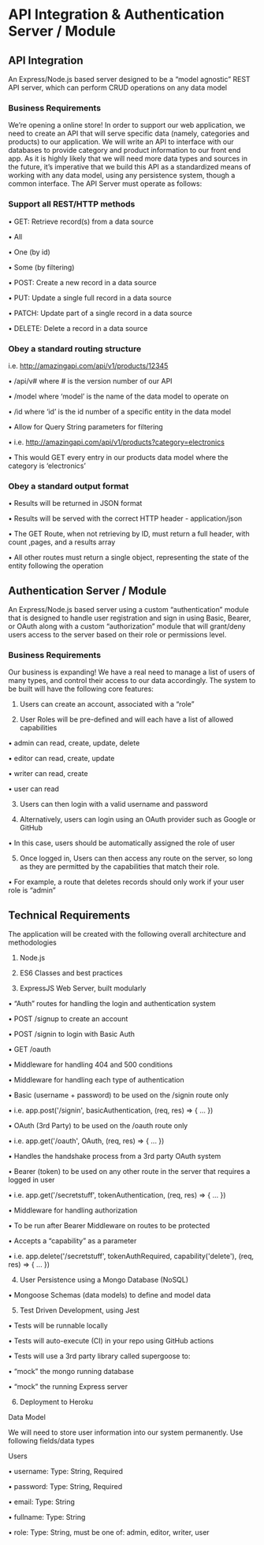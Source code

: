 # API Integration & Authentication Server / Module

## API Integration

An Express/Node.js based server designed to be a “model agnostic” REST API server, which can perform CRUD operations on any data model

### Business Requirements

We’re opening a online store! In order to support our web application, we need to create an API that will serve specific data (namely, categories and products) to our application. We will write an API to interface with our databases to provide category and product information to our front end app.
As it is highly likely that we will need more data types and sources in the future, it’s imperative that we build this API as a standardized means of working with any data model, using any persistence system, though a common interface. The API Server must operate as follows:

### Support all REST/HTTP methods

•	GET: Retrieve record(s) from a data source

•	All

•	One (by id)

•	Some (by filtering)

•	POST: Create a new record in a data source

•	PUT: Update a single full record in a data source

•	PATCH: Update part of a single record in a data source

•	DELETE: Delete a record in a data source

### Obey a standard routing structure

i.e. http://amazingapi.com/api/v1/products/12345

•	/api/v# where # is the version number of our API

•	/model where ‘model’ is the name of the data model to operate on

•	/id where ‘id’ is the id number of a specific entity in the data model

•	Allow for Query String parameters for filtering

•	i.e. http://amazingapi.com/api/v1/products?category=electronics

•	This would GET every entry in our products data model where the category is ‘electronics’


### Obey a standard output format


•	Results will be returned in JSON format

•	Results will be served with the correct HTTP header - application/json

•	The GET Route, when not retrieving by ID, must return a full header, with count ,pages, and a results array

•	All other routes must return a single object, representing the state of the entity following the operation


## Authentication Server / Module

An Express/Node.js based server using a custom “authentication” module that is designed to handle user registration and sign in using Basic, Bearer, or OAuth along with a custom “authorization” module that will grant/deny users access to the server based on their role or permissions level.

### Business Requirements

Our business is expanding! We have a real need to manage a list of users of many types, and control their access to our data accordingly. The system to be built will have the following core features:

1.	Users can create an account, associated with a “role”

2.	User Roles will be pre-defined and will each have a list of allowed capabilities

•	admin can read, create, update, delete

•	editor can read, create, update

•	writer can read, create

•	user can read

3.	Users can then login with a valid username and password

4.	Alternatively, users can login using an OAuth provider such as Google or GitHub

•	In this case, users should be automatically assigned the role of user

5.	Once logged in, Users can then access any route on the server, so long as they are permitted by the capabilities that match their role.

•	For example, a route that deletes records should only work if your user role is “admin”

## Technical Requirements

The application will be created with the following overall architecture and methodologies

1.	Node.js

2.	ES6 Classes and best practices

3.	ExpressJS Web Server, built modularly

•	“Auth” routes for handling the login and authentication system

•	POST /signup to create an account

•	POST /signin to login with Basic Auth

•	GET /oauth

•	Middleware for handling 404 and 500 conditions

•	Middleware for handling each type of authentication

•	Basic (username + password) to be used on the /signin route only

•	i.e. app.post('/signin', basicAuthentication, (req, res) => { ... })

•	OAuth (3rd Party) to be used on the /oauth route only

•	i.e. app.get('/oauth', OAuth, (req, res) => { ... })

•	Handles the handshake process from a 3rd party OAuth system

•	Bearer (token) to be used on any other route in the server that requires a logged in user

•	i.e. app.get('/secretstuff', tokenAuthentication, (req, res) => { ... })

•	Middleware for handling authorization

•	To be run after Bearer Middleware on routes to be protected

•	Accepts a “capability” as a parameter

•	i.e. app.delete('/secretstuff', tokenAuthRequired, capability('delete'), (req, res) => { ... })

4.	User Persistence using a Mongo Database (NoSQL)

•	Mongoose Schemas (data models) to define and model data

5.	Test Driven Development, using Jest

•	Tests will be runnable locally

•	Tests will auto-execute (CI) in your repo using GitHub actions

•	Tests will use a 3rd party library called supergoose to:

•	“mock” the mongo running database

•	“mock” the running Express server

6.	Deployment to Heroku

Data Model

We will need to store user information into our system permanently. Use following fields/data types

Users

•	username: Type: String, Required

•	password: Type: String, Required

•	email: Type: String

•	fullname: Type: String

•	role: Type: String, must be one of: admin, editor, writer, user


